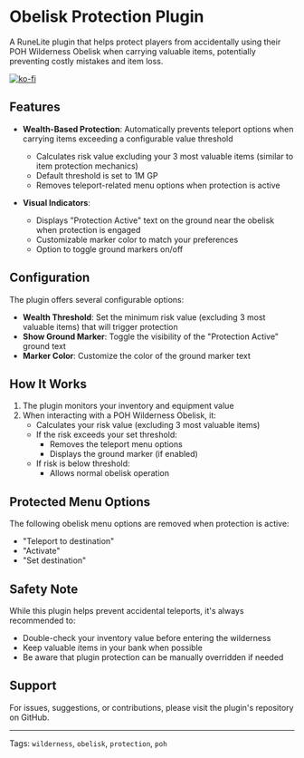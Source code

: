 # Obelisk Protection Plugin

A RuneLite plugin that helps protect players from accidentally using their POH Wilderness Obelisk when carrying valuable items, potentially preventing costly mistakes and item loss.

[![ko-fi](https://ko-fi.com/img/githubbutton_sm.svg)](https://ko-fi.com/car_role)

## Features

- **Wealth-Based Protection**: Automatically prevents teleport options when carrying items exceeding a configurable value threshold
  - Calculates risk value excluding your 3 most valuable items (similar to item protection mechanics)
  - Default threshold is set to 1M GP
  - Removes teleport-related menu options when protection is active

- **Visual Indicators**: 
  - Displays "Protection Active" text on the ground near the obelisk when protection is engaged
  - Customizable marker color to match your preferences
  - Option to toggle ground markers on/off

## Configuration

The plugin offers several configurable options:

- **Wealth Threshold**: Set the minimum risk value (excluding 3 most valuable items) that will trigger protection
- **Show Ground Marker**: Toggle the visibility of the "Protection Active" ground text
- **Marker Color**: Customize the color of the ground marker text

## How It Works

1. The plugin monitors your inventory and equipment value
2. When interacting with a POH Wilderness Obelisk, it:
   - Calculates your risk value (excluding 3 most valuable items)
   - If the risk exceeds your set threshold:
     - Removes the teleport menu options
     - Displays the ground marker (if enabled)
   - If risk is below threshold:
     - Allows normal obelisk operation

## Protected Menu Options

The following obelisk menu options are removed when protection is active:
- "Teleport to destination"
- "Activate"
- "Set destination"

## Safety Note

While this plugin helps prevent accidental teleports, it's always recommended to:
- Double-check your inventory value before entering the wilderness
- Keep valuable items in your bank when possible
- Be aware that plugin protection can be manually overridden if needed

## Support

For issues, suggestions, or contributions, please visit the plugin's repository on GitHub.

---

Tags: `wilderness`, `obelisk`, `protection`, `poh`

